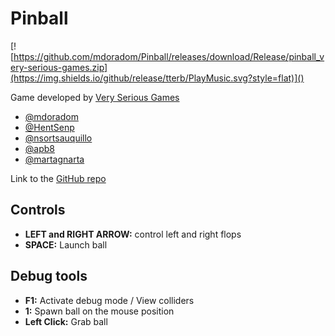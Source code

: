 # Pinball

[![https://github.com/mdoradom/Pinball/releases/download/Release/pinball_very-serious-games.zip](https://img.shields.io/github/release/tterb/PlayMusic.svg?style=flat)]()  

Game developed by [Very Serious Games](https://github.com/Very-Serious-Games/)

- [@mdoradom](https://www.github.com/mdoradom)
- [@HentSenp](https://www.github.com/HentSenp)
- [@nsortsauquillo](https://www.github.com/nsortsauquillo)
- [@apb8](https://www.github.com/apb8)
- [@martagnarta](https://www.github.com/martagnarta)

Link to the [GitHub repo](https://github.com/mdoradom/Pinball)

## Controls
- **LEFT and RIGHT ARROW:** control left and right flops
- **SPACE:** Launch ball

## Debug tools
- **F1:** Activate debug mode / View colliders
- **1:** Spawn ball on the mouse position
- **Left Click:** Grab ball
